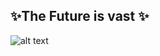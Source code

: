 ## ✨The Future is vast ✨

 ![alt text](https://i.giphy.com/media/v1.Y2lkPTc5MGI3NjExcTQ4cXBpeGt2MjNpN2xxeGoyMjJubnp3MXRjeDg1OWg4ZWV0OW9xNiZlcD12MV9pbnRlcm5hbF9naWZfYnlfaWQmY3Q9cw/OEV5W3prJnfurTzXmC/giphy.gif)


<!--
**Fantonos/Fantonos** is a ✨ _special_ ✨ repository because its `README.md` (this file) appears on your GitHub profile.

Here are some ideas to get you started:
- ![alt text](https://github.com/images/mona-whisper.gif)
- 🔭 I’m currently working on ...
- 🌱 I’m currently learning ...
- 👯 I’m looking to collaborate on ...
- 🤔 I’m looking for help with ...
- 💬 Ask me about ...
- 📫 How to reach me: ...
- 😄 Pronouns: ...
- ⚡ Fun fact: ...
-->
